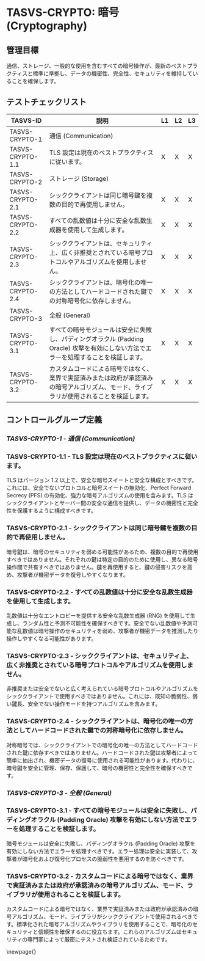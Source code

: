 # TASVS-CRYPTO: 暗号 (Cryptography)

## 管理目標

通信、ストレージ、一般的な使用を含むすべての暗号操作が、最新のベストプラクティスと標準に準拠し、データの機密性、完全性、セキュリティを維持していることを確保します。

## テストチェックリスト

| TASVS-ID         | 説明                                                                                                                                              | L1 | L2 | L3 |
| ---- | ------------- | - | - | - |
| TASVS-CRYPTO-1   | 通信 (Communication)                                                                                                                              |    |    |    |
| TASVS-CRYPTO-1.1 | TLS 設定は現在のベストプラクティスに従います。                                                                                                    | X  | X  | X  |
| TASVS-CRYPTO-2   | ストレージ (Storage)                                                                                                                              |    |    |    |
| TASVS-CRYPTO-2.1 | シッククライアントは同じ暗号鍵を複数の目的で再使用しません。                                                                                      | X  | X  | X  |
| TASVS-CRYPTO-2.2 | すべての乱数値は十分に安全な乱数生成器を使用して生成します。                                                                                      | X  | X  | X  |
| TASVS-CRYPTO-2.3 | シッククライアントは、セキュリティ上、広く非推奨とされている暗号プロトコルやアルゴリズムを使用しません。                                          | X  | X  | X  |
| TASVS-CRYPTO-2.4 | シッククライアントは、暗号化の唯一の方法としてハードコードされた鍵での対称暗号化に依存しません。                                                  | X  | X  | X  |
| TASVS-CRYPTO-3   | 全般 (General)                                                                                                                                    |    |    |    |
| TASVS-CRYPTO-3.1 | すべての暗号モジュールは安全に失敗し、パディングオラクル (Padding Oracle) 攻撃を有効にしない方法でエラーを処理することを検証します。              | X  | X  | X  |
| TASVS-CRYPTO-3.2 | カスタムコードによる暗号ではなく、業界で実証済みまたは政府が承認済みの暗号アルゴリズム、モード、ライブラリが使用されることを検証します。          | X  | X  | X  |


## コントロールグループ定義

### *TASVS-CRYPTO-1 - 通信 (Communication)*

### TASVS-CRYPTO-1.1 - TLS 設定は現在のベストプラクティスに従います。

TLS はバージョン 1.2 以上で、安全な暗号スイートと安全な構成とすべきです。これには、安全でないプロトコルと暗号スイートの無効化、Perfect Forward Secrecy (PFS) の有効化、強力な暗号アルゴリズムの使用を含みます。TLS はシッククライアントとサーバー間の安全な通信を提供し、データの機密性と完全性を保護するように構成すべきです。

### TASVS-CRYPTO-2.1 - シッククライアントは同じ暗号鍵を複数の目的で再使用しません。

暗号鍵は、暗号のセキュリティを弱める可能性があるため、複数の目的で再使用すべきではありません。それぞれの鍵は特定の目的のために使用し、異なる暗号操作間で共有すべきではありません。鍵を再使用すると、鍵の侵害リスクを高め、攻撃者が機密データを復号しやすくなります。

### TASVS-CRYPTO-2.2 - すべての乱数値は十分に安全な乱数生成器を使用して生成します。

乱数値は十分なエントロピーを提供する安全な乱数生成器 (RNG) を使用して生成し、ランダム性と予測不可能性を確保すべきです。安全でない乱数値や予測可能な乱数値は暗号操作のセキュリティを弱め、攻撃者が機密データを推測したり操作しやすくなる可能性があります。

### TASVS-CRYPTO-2.3 - シッククライアントは、セキュリティ上、広く非推奨とされている暗号プロトコルやアルゴリズムを使用しません。

非推奨または安全でないと広く考えられている暗号プロトコルやアルゴリズムをシッククライアントで使用すべきではありません。これには、既知の脆弱性、弱い鍵長、安全でない操作モードを持つアルゴリズムを含みます。

### TASVS-CRYPTO-2.4 - シッククライアントは、暗号化の唯一の方法としてハードコードされた鍵での対称暗号化に依存しません。

対称暗号では、シッククライアントでの暗号化の唯一の方法としてハードコードされた鍵に依存すべきではありません。ハードコードされた鍵は攻撃者によって簡単に抽出され、機密データの復号に使用される可能性があります。代わりに、暗号鍵を安全に管理、保存、保護して、暗号の機密性と完全性を確保すべきです。

### *TASVS-CRYPTO-3 - 全般 (General)*

### TASVS-CRYPTO-3.1 - すべての暗号モジュールは安全に失敗し、パディングオラクル (Padding Oracle) 攻撃を有効にしない方法でエラーを処理することを検証します。

暗号モジュールは安全に失敗し、パディングオラクル (Padding Oracle) 攻撃を有効にしない方法でエラーを処理すべきです。エラー処理は安全に実装して、攻撃者が暗号化および復号化プロセスの脆弱性を悪用するのを防ぐべきです。

### TASVS-CRYPTO-3.2 - カスタムコードによる暗号ではなく、業界で実証済みまたは政府が承認済みの暗号アルゴリズム、モード、ライブラリが使用されることを検証します。

カスタムコードによる暗号ではなく、業界で実証済みまたは政府が承認済みの暗号アルゴリズム、モード、ライブラリがシッククライアントで使用されるべきです。標準化された暗号アルゴリズムやライブラリを使用することで、暗号化のセキュリティと信頼性を確保するのに役立ちます。これらのアルゴリズムはセキュリティの専門家によって厳密にテストされ検証されているためです。


\newpage{}
